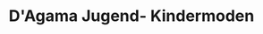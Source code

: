 ---
title: "D'Agama Jugend- Kindermoden"
url: /hildesheim/dagama-jugend-kindermoden/
shop: Kleidung
---